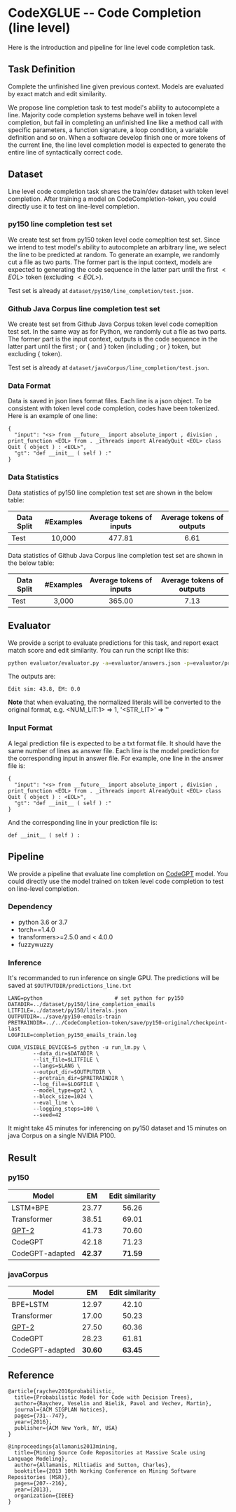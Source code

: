 # CodeXGLUE -- Code Completion (line level)

Here is the introduction and pipeline for line level code completion task.

## Task Definition

Complete the unfinished line given previous context. Models are evaluated by exact match and edit similarity.

We propose line completion task to test model's ability to autocomplete a line. Majority code completion systems behave well in token level completion, but fail in completing an unfinished line like a method call with specific parameters, a function signature, a loop condition, a variable definition and so on. When a software develop finish one or more tokens of the current line, the line level completion model is expected to generate the entire line of syntactically correct code.

## Dataset

Line level code completion task shares the train/dev dataset with token level completion. After training a model on CodeCompletion-token, you could directly use it to test on line-level completion. 


### py150 line completion test set

We create test set from py150 token level code comepltion test set. Since we intend to test model's ability to autocomplete an arbitrary line, we select the line to be predicted at random. To generate an example, we randomly cut a file as two parts. The former part is the input context, models are expected to generating the code sequence in the latter part until the first $<EOL>$ token (excluding $<EOL>$).


Test set is already at `dataset/py150/line_completion/test.json`.

### Github Java Corpus line completion test set

We create test set from Github Java Corpus token level code comepltion test set. In the same way as for Python, we randomly cut a file as two parts. The former part is the input context, outputs is the code sequence in the latter part until the first ; or \{ and \} token (including ; or \} token, but excluding \{ token).

Test set is already at `dataset/javaCorpus/line_completion/test.json`.

### Data Format

Data is saved in json lines format files. Each line is a json object. To be consistent with token level code completion, codes have been tokenized. Here is an example of one line:
```
{
  "input": "<s> from __future__ import absolute_import , division , print_function <EOL> from . _ithreads import AlreadyQuit <EOL> class Quit ( object ) : <EOL>",
  "gt": "def __init__ ( self ) :"
}
```


### Data Statistics

Data statistics of py150 line completion test set are shown in the below table:

| Data Split |  #Examples  | Average tokens of inputs | Average tokens of outputs |
| ---------- | :---------: | :----------------------: | :-----------------------: |
|    Test    |    10,000   |          477.81          |          6.61             |

Data statistics of Github Java Corpus line completion test set are shown in the below table:

| Data Split |  #Examples  | Average tokens of inputs | Average tokens of outputs |
| ---------- | :---------: | :----------------------: | :-----------------------: |
|    Test    |    3,000    |          365.00          |          7.13             |

## Evaluator

We provide a script to evaluate predictions for this task, and report exact match score and edit similarity. You can run the script like this:

```bash
python evaluator/evaluator.py -a=evaluator/answers.json -p=evaluator/predictions.txt
```

The outputs are:
```
Edit sim: 43.8, EM: 0.0
```

**Note** that when evaluating, the normalized literals will be converted to the original format, e.g. <NUM_LIT:1> => 1, '<STR_LIT>' => ''

### Input Format

A legal prediction file is expected to be a txt format file. It should have the same number of lines as answer file. Each line is the model prediction for the corresponding input in answer file. For example, one line in the answer file is:
```
{
  "input": "<s> from __future__ import absolute_import , division , print_function <EOL> from . _ithreads import AlreadyQuit <EOL> class Quit ( object ) : <EOL>",
  "gt": "def __init__ ( self ) :"
}
```

And the corresponding line in your prediction file is:
```
def __init__ ( self ) :
```


## Pipeline

We provide a pipeline that evaluate line completion on [CodeGPT](https://github.com/microsoft/CodeXGLUE/tree/main/Code-Code/CodeCompletion-token#codegpt) model. You could directly use the model trained on token level code completion to test on line-level completion. 

### Dependency

- python 3.6 or 3.7
- torch==1.4.0
- transformers>=2.5.0 and < 4.0.0
- fuzzywuzzy

### Inference

It's recommanded to run inference on single GPU. The predictions will be saved at `$OUTPUTDIR/predictions_line.txt`

```shell
LANG=python                       # set python for py150
DATADIR=../dataset/py150/line_completion_emails
LITFILE=../dataset/py150/literals.json
OUTPUTDIR=../save/py150-emails-train
PRETRAINDIR=../../CodeCompletion-token/save/py150-original/checkpoint-last
LOGFILE=completion_py150_emails_train.log

CUDA_VISIBLE_DEVICES=5 python -u run_lm.py \
        --data_dir=$DATADIR \
        --lit_file=$LITFILE \
        --langs=$LANG \
        --output_dir=$OUTPUTDIR \
        --pretrain_dir=$PRETRAINDIR \
        --log_file=$LOGFILE \
        --model_type=gpt2 \
        --block_size=1024 \
        --eval_line \
        --logging_steps=100 \
        --seed=42 
```

It might take 45 minutes for inferencing on py150 dataset and 15 minutes on java Corpus on a single NVIDIA P100.

## Result

### py150

| Model                                                 |     EM     |  Edit similarity  |
| ----------------------------------------------------- | :--------: | :---------------: |
| LSTM+BPE                                              |    23.77   |       56.26       |
| Transformer                                           |    38.51   |       69.01       |
| [GPT-2](https://d4mucfpksywv.cloudfront.net/better-language-models/language_models_are_unsupervised_multitask_learners.pdf)                               |    41.73   |       70.60       |
| CodeGPT                                               |    42.18   |       71.23       |
| CodeGPT-adapted                                       |  **42.37** |     **71.59**     |

### javaCorpus

| Model                                                 |     EM     |  Edit similarity  |
| ----------------------------------------------------- | :--------: | :---------------: |
| BPE+LSTM                                              |    12.97   |       42.10       |
| Transformer                                           |    17.00   |       50.23       |
| [GPT-2](https://d4mucfpksywv.cloudfront.net/better-language-models/language_models_are_unsupervised_multitask_learners.pdf)                            |    27.50   |       60.36       |
| CodeGPT                                               |    28.23   |       61.81       |
| CodeGPT-adapted                                       |  **30.60** |     **63.45**     |


## Reference

<pre><code>@article{raychev2016probabilistic,
  title={Probabilistic Model for Code with Decision Trees},
  author={Raychev, Veselin and Bielik, Pavol and Vechev, Martin},
  journal={ACM SIGPLAN Notices},
  pages={731--747},
  year={2016},
  publisher={ACM New York, NY, USA}
}</code></pre>

<pre><code>@inproceedings{allamanis2013mining,
  title={Mining Source Code Repositories at Massive Scale using Language Modeling},
  author={Allamanis, Miltiadis and Sutton, Charles},
  booktitle={2013 10th Working Conference on Mining Software Repositories (MSR)},
  pages={207--216},
  year={2013},
  organization={IEEE}
}</code></pre>
